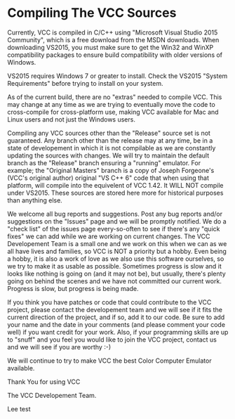 # Compiling The VCC Sources

Currently, VCC is compiled in C/C++ using "Microsoft Visual Studio 2015 Community", which is a free download from the MSDN downloads. When downloading VS2015, you must make sure to get the Win32 and WinXP compatibility packages to ensure build compatibility with older versions of Windows.

VS2015 requires Windows 7 or greater to install. Check the VS2015 "System Requirements" before trying to install on your system.

As of the current build, there are no "extras" needed to compile VCC. This may change at any time as we are trying to eventually move the code to cross-compile for cross-platform use, making VCC available for Mac and Linux users and not just the Windows users.

Compiling any VCC sources other than the "Release" source set is not guaranteed. Any branch other than the release may at any time, be in a state of developement in which it is not compilable as we are constantly updating the sources with changes. We will try to maintain the default branch as the "Release" branch ensuring a "running" emulator. For example; the "Original Masters" branch is a copy of Joseph Forgeone's (VCC's original author) original "VS C++ 6" code that when using that platform, will compile into the equivelent of VCC 1.42. It WILL NOT compile under VS2015. These sources are stored here more for historical purposes than anything else.

We welcome all bug reports and suggestions. Post any bug reports and/or suggestions on the "Issues" page and we will be promptly notified. We do a "check list" of the issues page every-so-often to see if there's any "quick fixes" we can add while we are working on current changes. The VCC Developement Team is a small one and we work on this when we can as we all have lives and families, so VCC is NOT a priority but a hobby. Even being a hobby, it is also a work of love as we also use this software ourselves, so we try to make it as usable as possible. Sometimes progress is slow and it looks like nothing is going on (and it may not be), but usually, there's plenty going on behind the scenes and we have not committed our current work. Progress is slow, but progress is being made.

If you think you have patches or code that could contribute to the VCC project, please contact the developement team and we will see if it fits the current direction of the project, and if so, add it to our code. Be sure to add your name and the date in your comments (and please comment your code well) if you want credit for your work. Also, if your programming skills are up to "snuff" and you feel you would like to join the VCC project, contact us and we will see if you are worthy :-)

We will continue to try to make VCC the best Color Computer Emulator available.

Thank You for using VCC

The VCC Developement Team.

Lee test
